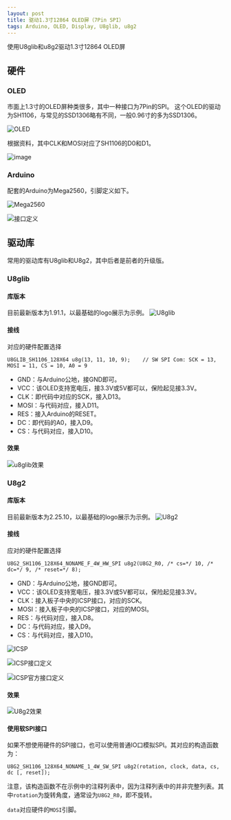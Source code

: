 ```yaml
---
layout: post
title: 驱动1.3寸12864 OLED屏（7Pin SPI）
tags: Arduino, OLED, Display, U8glib, u8g2
---
```

使用U8glib和u8g2驱动1.3寸12864 OLED屏

## 硬件

### OLED

市面上1.3寸的OLED屏种类很多，其中一种接口为7Pin的SPI。
这个OLED的驱动为SH1106，与常见的SSD1306略有不同，一般0.96寸的多为SSD1306。

![OLED](http://hanse.hk/img/1.3inchOLED/01.jpg)

根据资料，其中CLK和MOSI对应了SH1106的D0和D1。

![image](http://hanse.hk/img/1.3inchOLED/02.png)

### Arduino

配套的Arduino为Mega2560，引脚定义如下。

![Mega2560](http://hanse.hk/img/1.3inchOLED/03.jpg)

![接口定义](http://hanse.hk/img/1.3inchOLED/04.png)

## 驱动库

常用的驱动库有U8glib和U8g2，其中后者是前者的升级版。

### U8glib

#### 库版本

目前最新版本为1.91.1，以最基础的logo展示为示例。
![U8glib](http://hanse.hk/img/1.3inchOLED/05.png)

#### 接线

对应的硬件配置选择

```
U8GLIB_SH1106_128X64 u8g(13, 11, 10, 9);	// SW SPI Com: SCK = 13, MOSI = 11, CS = 10, A0 = 9
```
- GND：与Arduino公地，接GND即可。
- VCC：该OLED支持宽电压，接3.3V或5V都可以，保险起见接3.3V。
- CLK：即代码中对应的SCK，接入D13。
- MOSI：与代码对应，接入D11。
- RES：接入Arduino的RESET。
- DC：即代码的A0，接入D9。
- CS：与代码对应，接入D10。

#### 效果

![u8glib效果](http://hanse.hk/img/1.3inchOLED/06.png)

### U8g2

#### 库版本

目前最新版本为2.25.10，以最基础的logo展示为示例。
![U8g2](http://hanse.hk/img/1.3inchOLED/07.png)

#### 接线

应对的硬件配置选择

```
U8G2_SH1106_128X64_NONAME_F_4W_HW_SPI u8g2(U8G2_R0, /* cs=*/ 10, /* dc=*/ 9, /* reset=*/ 8);
```

- GND：与Arduino公地，接GND即可。
- VCC：该OLED支持宽电压，接3.3V或5V都可以，保险起见接3.3V。
- CLK：接入板子中央的ICSP接口，对应的SCK。
- MOSI：接入板子中央的ICSP接口，对应的MOSI。
- RES：与代码对应，接入D8。
- DC：与代码对应，接入D9。
- CS：与代码对应，接入D10。

![ICSP](http://hanse.hk/img/1.3inchOLED/08.png)

![ICSP接口定义](http://hanse.hk/img/1.3inchOLED/09.png)

![ICSP官方接口定义](http://hanse.hk/img/1.3inchOLED/10.png)

#### 效果

![U8g2效果](http://hanse.hk/img/1.3inchOLED/11.png)

#### 使用软SPI接口

如果不想使用硬件的SPI接口，也可以使用普通IO口模拟SPI。其对应的构造函数为：

```
U8G2_SH1106_128X64_NONAME_1_4W_SW_SPI u8g2(rotation, clock, data, cs, dc [, reset]);
```

注意，该构造函数不在示例中的注释列表中，因为注释列表中的并非完整列表。其中`rotation`为旋转角度，通常设为`U8G2_R0`，即不旋转。

`data`对应硬件的`MOSI`引脚。

